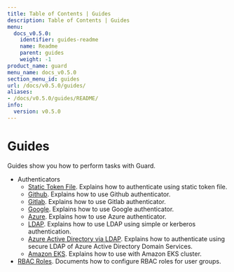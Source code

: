 ```yaml
---
title: Table of Contents | Guides
description: Table of Contents | Guides
menu:
  docs_v0.5.0:
    identifier: guides-readme
    name: Readme
    parent: guides
    weight: -1
product_name: guard
menu_name: docs_v0.5.0
section_menu_id: guides
url: /docs/v0.5.0/guides/
aliases:
- /docs/v0.5.0/guides/README/
info:
  version: v0.5.0
---
```


# Guides

Guides show you how to perform tasks with Guard.

- Authenticators
  - [Static Token File](/docs/v0.5.0/guides/authenticator/static_token_file). Explains how to authenticate using static token file.
  - [Github](/docs/v0.5.0/guides/authenticator/github). Explains how to use Github authenticator.
  - [Gitlab](/docs/v0.5.0/guides/authenticator/gitlab). Explains how to use Gitlab authenticator.
  - [Google](/docs/v0.5.0/guides/authenticator/google). Explains how to use Google authenticator.
  - [Azure](/docs/v0.5.0/guides/authenticator/azure). Explains how to use Azure authenticator.
  - [LDAP](/docs/v0.5.0/guides/authenticator/ldap). Explains how to use LDAP using simple or kerberos authentication.
  - [Azure Active Directory via LDAP](/docs/v0.5.0/guides/authenticator/ldap_azure). Explains how to authenticate using secure LDAP of Azure Active Directory Domain Services.
  - [Amazon EKS](/docs/v0.5.0/guides/authenticator/aws_eks). Explains how to use with Amazon EKS cluster.
- [RBAC Roles](/docs/v0.5.0/guides/rbac). Documents how to configure RBAC roles for user groups.

